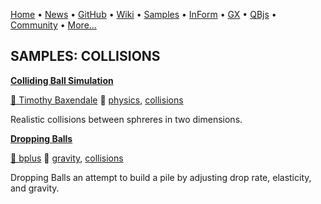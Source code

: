 [Home](https://qb64.com) • [News](../news.md) • [GitHub](https://github.com/QB64Official/qb64) • [Wiki](wiki.md) • [Samples](../samples.md) • [InForm](../inform.md) • [GX](../gx.md) • [QBjs](../qbjs.md) • [Community](../community.md) • [More...](../more.md)

## SAMPLES: COLLISIONS

**[Colliding Ball Simulation](colliding-ball-simulation/index.md)**

[🐝 Timothy Baxendale](timothy-baxendale.md) 🔗 [physics](physics.md), [collisions](collisions.md)

Realistic collisions between sphreres in two dimensions.

**[Dropping Balls](dropping-balls/index.md)**

[🐝 bplus](bplus.md) 🔗 [gravity](gravity.md), [collisions](collisions.md)

Dropping Balls an attempt to build a pile by adjusting drop rate, elasticity, and gravity.
